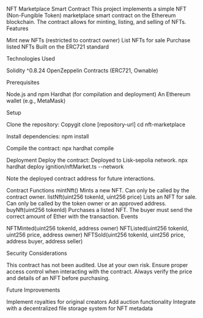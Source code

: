 NFT Marketplace Smart Contract
This project implements a simple NFT (Non-Fungible Token) marketplace smart contract on the Ethereum blockchain. The contract allows for minting, listing, and selling of NFTs.
Features

Mint new NFTs (restricted to contract owner)
List NFTs for sale
Purchase listed NFTs
Built on the ERC721 standard

Technologies Used

Solidity ^0.8.24
OpenZeppelin Contracts (ERC721, Ownable)

Prerequisites

Node.js and npm
Hardhat (for compilation and deployment)
An Ethereum wallet (e.g., MetaMask)

Setup

Clone the repository:
Copygit clone [repository-url]
cd nft-marketplace

Install dependencies:
npm install

Compile the contract:
npx hardhat compile


Deployment
Deploy the contract:
Deployed to Lisk-sepolia network.
npx hardhat deploy ignition/nftMarket.ts --network 

Note the deployed contract address for future interactions.

Contract Functions
mintNft()
Mints a new NFT. Can only be called by the contract owner.
listNft(uint256 tokenId, uint256 price)
Lists an NFT for sale. Can only be called by the token owner or an approved address.
buyNft(uint256 tokenId)
Purchases a listed NFT. The buyer must send the correct amount of Ether with the transaction.
Events

NFTMinted(uint256 tokenId, address owner)
NFTListed(uint256 tokenId, uint256 price, address owner)
NFTSold(uint256 tokenId, uint256 price, address buyer, address seller)

Security Considerations

This contract has not been audited. Use at your own risk.
Ensure proper access control when interacting with the contract.
Always verify the price and details of an NFT before purchasing.

Future Improvements

Implement royalties for original creators
Add auction functionality
Integrate with a decentralized file storage system for NFT metadata

